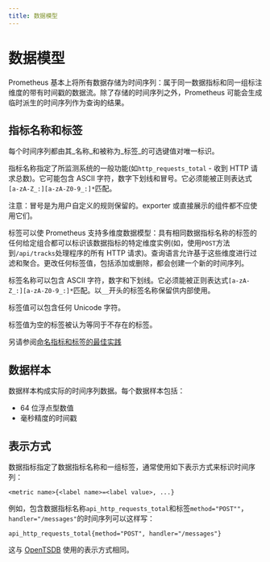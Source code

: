 ```yaml
---
title: 数据模型
---
```


# 数据模型

Prometheus 基本上将所有数据存储为时间序列：属于同一数据指标和同一组标注维度的带有时间戳的数据流。除了存储的时间序列之外，Prometheus 可能会生成临时派生的时间序列作为查询的结果。

## 指标名称和标签

每个时间序列都由其_名称_和被称为_标签_的可选键值对唯一标识。

指标名称指定了所监测系统的一般功能\(如`http_requests_total` - 收到 HTTP 请求总数\)。它可能包含 ASCII 字符，数字下划线和冒号。它必须能被正则表达式`[a-zA-Z_:][a-zA-Z0-9_:]*`匹配。

注意：冒号是为用户自定义的规则保留的。exporter 或直接展示的组件都不应使用它们。

标签可以使 Prometheus 支持多维度数据模型：具有相同数据指标名称的标签的任何给定组合都可以标识该数据指标的特定维度实例\(如，使用`POST`方法到`/api/tracks`处理程序的所有 HTTP 请求\)。查询语言允许基于这些维度进行过滤和聚合。更改任何标签值，包括添加或删除，都会创建一个新的时间序列。

标签名称可以包含 ASCII 字符，数字和下划线。它必须能被正则表达式`[a-zA-Z_:][a-zA-Z0-9_:]*`匹配。以`__`开头的标签名称保留供内部使用。

标签值可以包含任何 Unicode 字符。

标签值为空的标签被认为等同于不存在的标签。

另请参阅[命名指标和标签的最佳实践](naming.md)

## 数据样本

数据样本构成实际的时间序列数据。每个数据样本包括：

* 64 位浮点型数值
* 毫秒精度的时间戳

## 表示方式

数据指标指定了数据指标名称和一组标签，通常使用如下表示方式来标识时间序列：

```text
<metric name>{<label name>=<label value>, ...}
```

例如，包含数据指标名称`api_http_requests_total`和标签`method="POST""`，`handler="/messages"`的时间序列可以这样写：

```text
api_http_requests_total{method="POST", handler="/messages"}
```

这与 [OpenTSDB](http://opentsdb.net/) 使用的表示方式相同。

